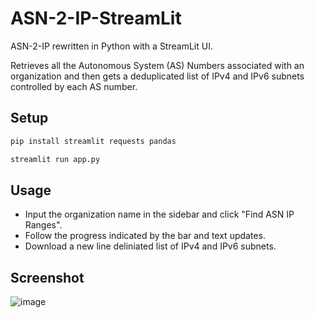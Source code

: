 # ASN-2-IP-StreamLit
ASN-2-IP rewritten in Python with a StreamLit UI.

Retrieves all the Autonomous System (AS) Numbers associated with an organization and then gets a deduplicated list of IPv4 and IPv6 subnets controlled by each AS number.

## Setup

```bash
pip install streamlit requests pandas
```
```bash
streamlit run app.py
```
## Usage

- Input the organization name in the sidebar and click "Find ASN IP Ranges".
- Follow the progress indicated by the bar and text updates.
- Download a new line deliniated list of IPv4 and IPv6 subnets.

## Screenshot

![image](https://github.com/user-attachments/assets/8861dc6a-5a64-40ba-8481-b5c9774853ee)

